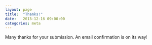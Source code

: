 ```yaml
---
layout: page
title:  "Thanks!"
date:   2013-12-16 09:00:00
categories: meta
---
```


Many thanks for your submission. An email confirmation is on its way!

